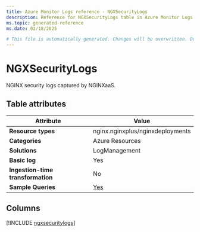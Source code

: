 ```yaml
---
title: Azure Monitor Logs reference - NGXSecurityLogs
description: Reference for NGXSecurityLogs table in Azure Monitor Logs.
ms.topic: generated-reference
ms.date: 02/18/2025

# This file is automatically generated. Changes will be overwritten. Do not change this file directly.
---
```


# NGXSecurityLogs

NGINX security logs captured by NGINXaaS.


## Table attributes

|Attribute|Value|
|---|---|
|**Resource types**|nginx.nginxplus/nginxdeployments|
|**Categories**|Azure Resources|
|**Solutions**| LogManagement|
|**Basic log**|Yes|
|**Ingestion-time transformation**|No|
|**Sample Queries**|[Yes](/azure/azure-monitor/reference/queries/ngxsecuritylogs)|



## Columns
  
[!INCLUDE [ngxsecuritylogs](~/reusable-content/ce-skilling/azure/includes/azure-monitor/reference/tables/ngxsecuritylogs-include.md)]
